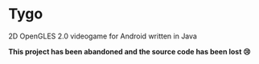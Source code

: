 # Tygo
2D OpenGLES 2.0 videogame for Android written in Java

**This project has been abandoned and the source code has been lost :cry:**
